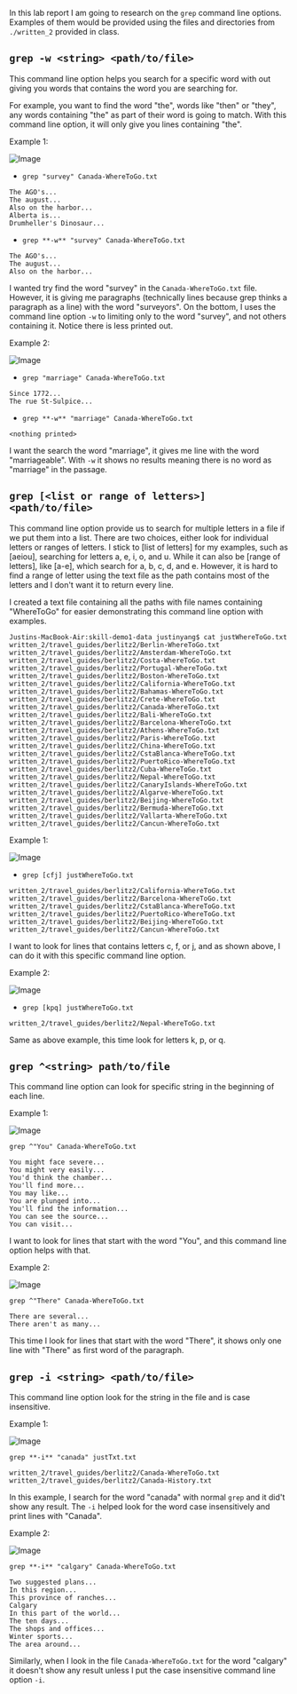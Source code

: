 In this lab report I am going to research on the `grep` command line options. Examples of them would be provided using the files and directories from `./written_2` provided in class.

`grep -w <string> <path/to/file>`
---

This command line option helps you search for a specific word with out giving you words that contains the word you are searching for.

For example, you want to find the word "the", words like "then" or "they", any words containing "the" as part of their word is going to match. With this command line option, it will only give you lines containing "the".

Example 1:

![Image](grep-w1.png)

- `grep "survey" Canada-WhereToGo.txt`

```
The AGO's...
The august...
Also on the harbor...
Alberta is...
Drumheller's Dinosaur...
```

- `grep **-w** "survey" Canada-WhereToGo.txt`

```
The AGO's...
The august...
Also on the harbor...
```

I wanted try find the word "survey" in the `Canada-WhereToGo.txt` file. However, it is giving me paragraphs (technically lines because grep thinks a paragraph as a line) with the word "surveyors". On the bottom, I uses the command line option `-w` to limiting only to the word "survey", and not others containing it. Notice there is less printed out.

Example 2:

![Image](grep-w2.png)

- `grep "marriage" Canada-WhereToGo.txt`

```
Since 1772...
The rue St-Sulpice...
```

- `grep **-w** "marriage" Canada-WhereToGo.txt`

```
<nothing printed>
```

I want the search the word "marriage", it gives me line with the word "marriageable". With `-w` it shows no results meaning there is no word as "marriage" in the passage.

`grep [<list or range of letters>] <path/to/file>`
---

This command line option provide us to search for multiple letters in a file if we put them into a list. There are two choices, either look for individual letters or ranges of letters. I stick to [list of letters] for my examples, such as [aeiou], searching for letters a, e, i, o, and u. While it can also be [range of letters], like [a-e], which search for a, b, c, d, and e. However, it is hard to find a range of letter using the text file as the path contains most of the letters and I don't want it to return every line. 

I created a text file containing all the paths with file names containing "WhereToGo" for easier demonstrating this command line option with examples.

```
Justins-MacBook-Air:skill-demo1-data justinyang$ cat justWhereToGo.txt
written_2/travel_guides/berlitz2/Berlin-WhereToGo.txt
written_2/travel_guides/berlitz2/Amsterdam-WhereToGo.txt
written_2/travel_guides/berlitz2/Costa-WhereToGo.txt
written_2/travel_guides/berlitz2/Portugal-WhereToGo.txt
written_2/travel_guides/berlitz2/Boston-WhereToGo.txt
written_2/travel_guides/berlitz2/California-WhereToGo.txt
written_2/travel_guides/berlitz2/Bahamas-WhereToGo.txt
written_2/travel_guides/berlitz2/Crete-WhereToGo.txt
written_2/travel_guides/berlitz2/Canada-WhereToGo.txt
written_2/travel_guides/berlitz2/Bali-WhereToGo.txt
written_2/travel_guides/berlitz2/Barcelona-WhereToGo.txt
written_2/travel_guides/berlitz2/Athens-WhereToGo.txt
written_2/travel_guides/berlitz2/Paris-WhereToGo.txt
written_2/travel_guides/berlitz2/China-WhereToGo.txt
written_2/travel_guides/berlitz2/CstaBlanca-WhereToGo.txt
written_2/travel_guides/berlitz2/PuertoRico-WhereToGo.txt
written_2/travel_guides/berlitz2/Cuba-WhereToGo.txt
written_2/travel_guides/berlitz2/Nepal-WhereToGo.txt
written_2/travel_guides/berlitz2/CanaryIslands-WhereToGo.txt
written_2/travel_guides/berlitz2/Algarve-WhereToGo.txt
written_2/travel_guides/berlitz2/Beijing-WhereToGo.txt
written_2/travel_guides/berlitz2/Bermuda-WhereToGo.txt
written_2/travel_guides/berlitz2/Vallarta-WhereToGo.txt
written_2/travel_guides/berlitz2/Cancun-WhereToGo.txt
```

Example 1:

![Image](greplist1.png)

- `grep [cfj] justWhereToGo.txt`

```
written_2/travel_guides/berlitz2/California-WhereToGo.txt
written_2/travel_guides/berlitz2/Barcelona-WhereToGo.txt
written_2/travel_guides/berlitz2/CstaBlanca-WhereToGo.txt
written_2/travel_guides/berlitz2/PuertoRico-WhereToGo.txt
written_2/travel_guides/berlitz2/Beijing-WhereToGo.txt
written_2/travel_guides/berlitz2/Cancun-WhereToGo.txt
```

I want to look for lines that contains letters c, f, or j, and as shown above, I can do it with this specific command line option.

Example 2:

![Image](greplist2.png)

- `grep [kpq] justWhereToGo.txt`

```
written_2/travel_guides/berlitz2/Nepal-WhereToGo.txt
```
  
Same as above example, this time look for letters k, p, or q. 

`grep ^<string> path/to/file`
---
  
This command line option can look for specific string in the beginning of each line.

Example 1:

![Image](grep^1.png)

`grep ^"You" Canada-WhereToGo.txt`

```
You might face severe...
You might very easily...
You'd think the chamber...
You'll find more...
You may like...
You are plunged into...
You'll find the information...
You can see the source...
You can visit...
```
  
I want to look for lines that start with the word "You", and this command line option helps with that.

Example 2:

![Image](grep^2.png)

`grep ^"There" Canada-WhereToGo.txt`

```
There are several...
There aren't as many...
```
  
This time I look for lines that start with the word "There", it shows only one line with "There" as first word of the paragraph.

`grep -i <string> <path/to/file>`
---

This command line option look for the string in the file and is case insensitive.
    
Example 1:

![Image](grep-i1.png)

`grep **-i** "canada" justTxt.txt`

```
written_2/travel_guides/berlitz2/Canada-WhereToGo.txt
written_2/travel_guides/berlitz2/Canada-History.txt
```
    
In this example, I search for the word "canada" with normal `grep` and it did't show any result. The `-i` helped look for the word case insensitively and print lines with "Canada".

Example 2:

![Image](grep-i2.png)

`grep **-i** "calgary" Canada-WhereToGo.txt`

```
Two suggested plans...
In this region...
This province of ranches...
Calgary
In this part of the world...
The ten days...
The shops and offices...
Winter sports...
The area around...
```
    
Similarly, when I look in the file `Canada-WhereToGo.txt` for the word "calgary" it doesn't show any result unless I put the case insensitive command line option `-i`.
